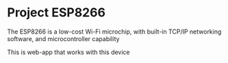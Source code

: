 # Project ESP8266

The ESP8266 is a low-cost Wi-Fi microchip, with built-in TCP/IP networking software, and microcontroller capability

This is web-app that works with this device

